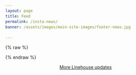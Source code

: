 ```yaml
---
layout: page
title: Feed
permalink: /insta-news/
banner: /assets/images/main-site-images/footer-news.jpg

---
```

{% raw %}
<script type="text/javascript" src="/assets/js/instafeed.min.js"></script>
<script type="text/javascript">
    var userFeed = new Instafeed({
        get: 'user',
        userId: 2090282915,
        limit: 100,
        filter: function(image) {
          return image.tags.indexOf('linehousenews') >= 0;
        },
        accessToken: '2090282915.03168fc.bf7e1a4cb9c7454ba95deddab0b555b0',
        resolution: 'low_resolution',
        template: '<a href="{{link}}"><div class="news-container"><div class="image-box"><img src="{{image}}" /></div><div class="overlay"><div class="text-in-overlay"><img src="/assets/images/main-site-images/heart.png" class="insta-icon" width="19" /><span style="vertical-align: middle;">&nbsp;{{likes}}  &nbsp;&nbsp;</span><img src="/assets/images/main-site-images/comment.png" class="insta-icon" width="19" /> <span style="vertical-align: middle;"> {{comments}}</span></div></div></div></a><div class="news-container"><div class="info-box">{{caption}}</div></div><div style="clear: both;"><br /><hr><br /><br /></div></div>'
    });
    userFeed.run();
</script>
{% endraw %}
<div class="news-grid-page" id="instafeed">
</div>
<div class="news-grid-page" style="text-align: center;">
  <span class="news-button"><a href="https://www.instagram.com/line___house/">More Linehouse updates</a></span>
</div>

